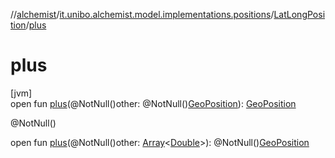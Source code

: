 //[alchemist](../../../index.md)/[it.unibo.alchemist.model.implementations.positions](../index.md)/[LatLongPosition](index.md)/[plus](plus.md)

# plus

[jvm]\
open fun [plus](plus.md)(@NotNull()other: @NotNull()[GeoPosition](../../it.unibo.alchemist.model.interfaces/-geo-position/index.md)): [GeoPosition](../../it.unibo.alchemist.model.interfaces/-geo-position/index.md)

@NotNull()

open fun [plus](plus.md)(@NotNull()other: [Array](https://kotlinlang.org/api/latest/jvm/stdlib/kotlin/-array/index.html)<[Double](https://kotlinlang.org/api/latest/jvm/stdlib/kotlin/-double/index.html)>): @NotNull()[GeoPosition](../../it.unibo.alchemist.model.interfaces/-geo-position/index.md)
